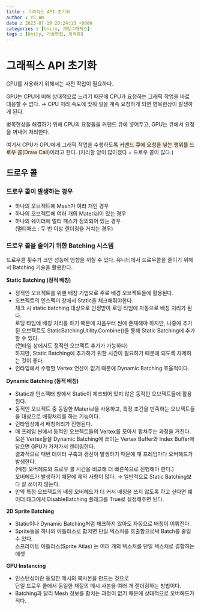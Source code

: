 ```yaml
---
title : 그래픽스 API 초기화
author : YS_AN
date : 2023-07-19 20:24:13 +0900
categories : [Unity, 게임그래픽스]
tags : [Unity, 기술면접, 최적화]
---
```


# 그래픽스 API 초기화

GPU를 사용하기 위해서는 사전 작업이 필요하다.

GPU는 CPU에 비해 상대적으로 느리기 때문에 CPU가 요청하는 그래픽 작업을 바로 대응할 수 없다. 
→ CPU 처리 속도에 맞춰 일을 계속 요청하게 되면 병목현상이 발생하게 된다. 

병목현상을 해결하기 위해 CPU의 요청들을 커맨드 큐에 넣어두고, GPU는 큐에서 요청을 꺼내어 처리한다. 

여기서 CPU가 GPU에게 그래픽 작업을 수행하도록 <span style='background-color: #FBECDD'>커맨드 큐에 요청을 넣는 행위를 드로우 콜(Draw Call)</span>이라고 한다.
(처리할 양이 많아졌다 = 드로우 콜이 많다.)

## 드로우 콜

### 드로우 콜이 발생하는 경우

- 하나의 오브젝트에 Mesh가 여러 개인 경우
- 하나의 오브젝트에 여러 개의 Material이 있는 경우
- 하나의 쉐이더에 멀티 패스가 정의되어 있는 경우 <br/> (멀티패스 : 두 번 이상 렌더링을 거치는 경우)


### 드로우 콜을 줄이기 위한 Batching 시스템

드로우콜 횟수가 크만 성능에 영향을 끼칠 수 있다.
유니티에서 드로우콜을 줄이기 위해서 Batching 기술을 활용한다. 

**Static Batching (정적 배칭)**
 * 정적인 오브젝트를 위핸 배칭 기법으로 주로 배경 오브젝트들에 활용된다. 
 * 오브젝트의 인스펙터 창에서 Static을 체크해줘야한다. <br/>
   체크 시 static batching 대상으로 인정받아 로딩 타임에 자동으로 배칭 처리가 된다. <br/>
   로딩 타임에 배칭 처리를 하기 때문에 처음부터 씬에 존재해야 하지만, 나중에 추가된 오브젝트도 StaticBatchingUtility.Combine()을 통해 Static Batching에 추가할 수 있다. <br/>
   (런타임 상에서도 정적인 오브젝트 추가가 가능하다) <br/>
   하지만, Static Batching에 추가하기 위한 시간이 필요하기 때문에 되도록 자제하는 것이 좋다.
 * 런타임에서 수행할 Vertex 연산이 없기 때문에 Dynamic Batching 효율적이다.
 
**Dynamic Batching (동적 배칭)**
 * Static과 인스펙터 창에서 Static이 체크되어 있지 않은 동적인 오브젝트들에 활용된다. 
 * 동적인 오브젝트 중 동일한 Material을 사용하고, 특정 조건을 만족하는 오브젝트들을 대상으로 배칭처리를 하는 기능이다. 
 * 런타임상에서 배칭처리가 진행된다. 
 * 매 프레임 씬에서 동적인 오브젝트들의 Vertex를 모아서 합쳐주는 과정을 거친다. <br/>
   모은 Vertex들을 Dynamic Batching에 쓰이는 Vertex Buffer와 Index Buffer에 담으면 GPU가 가져가서 렌더링한다. <br/>
   결과적으로 매번 데이터 구축과 갱신이 발생하기 때문에 매 프레임마다 오버헤드가 발생한다. <br/>
   (배칭 오버헤드와 드로우 콜 시간을 비교해 더 빠른쪽으로 진행해야 한다.) <br/>
   오버헤드가 발생하기 때문에 제약 사항이 많다. → 일반적으로 Static Batching보다 잘 쓰이지 않는다. 
 * 만약 특정 오브젝트의 배칭 오버헤드가 더 커서 배칭을 쓰지 않도록 하고 싶다면 쉐이더 태그에서 DisableBatching 플래그를 True로 설정해주면 된다.
 
**2D Sprite Batching**
 * Static이나 Dynamic Batching처럼 체크하지 않아도 자동으로 배칭이 이뤄진다.
 * Sprite들을 하나의 아틀라스로 합치면 단일 텍스처를 호출함으로써 Batch를 줄일 수 있다. <br/>
   스프라이트 아틀라스(Sprite Atlas) 는 여러 개의 텍스처를 단일 텍스처로 결합하는 에셋

**GPU Instancing**
 * 인스턴싱이란 동일한 메시의 복사본을 만드는 것으로 <br>
   단일 드로우 콜에서 동일한 재질의 메시 사본을 여러 개 렌더링하는 방법이다. 
 * Batching과 달리 Mesh 정보를 합치는 과정이 없기 때문에 상대적으로 오버헤드가 적다.